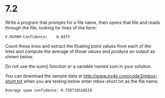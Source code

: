 # 7.2 

Write a program that prompts for a file name, then opens that file and reads through the file, looking for lines of the form:

```
X-DSPAM-Confidence:    0.8475
```

Count these lines and extract the floating point values from each of the lines and compute the average of those values and produce an output as shown below. 

Do not use the sum() function or a variable named sum in your solution.

You can download the sample data at http://www.py4e.com/code3/mbox-short.txt when you are testing below enter mbox-short.txt as the file name.

```
Average spam confidence: 0.750718518519
```
